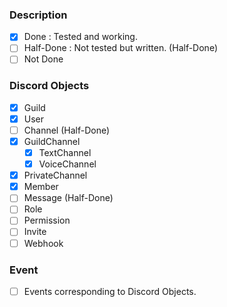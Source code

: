 ### Description
 - [x] Done : Tested and working.
 - [ ] Half-Done : Not tested but written. (Half-Done)
 - [ ] Not Done

### Discord Objects
 - [x] Guild
 - [x] User
 - [ ] Channel (Half-Done)
  - [x] GuildChannel
      - [x] TextChannel
      - [x] VoiceChannel
  - [x] PrivateChannel
 - [x] Member
 - [ ] Message (Half-Done)
 - [ ] Role
 - [ ] Permission
 - [ ] Invite
 - [ ] Webhook

### Event
 - [ ] Events corresponding to Discord Objects.